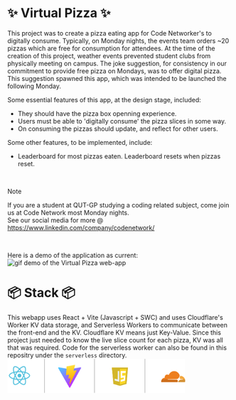 #  ✨ Virtual Pizza ✨
This project was to create a pizza eating app for Code Networker's to digitally consume.
Typically, on Monday nights, the events team orders ~20 pizzas which are free for consumption for attendees.
At the time of the creation of this project, weather events prevented student clubs from physically meeting on campus.
The joke suggestion, for consistency in our commitment to provide free pizza on Mondays, was to offer digital pizza.
This suggestion spawned this app, which was intended to be launched the following Monday.

<p></p>
Some essential features of this app, at the design stage, included:

- They should have the pizza box openning experience.
- Users must be able to 'digitally consume' the pizza slices in some way.
- On consuming the pizzas should update, and reflect for other users.

<p></p>
Some other features, to be implemented, include:

- Leaderboard for most pizzas eaten. Leaderboard resets when pizzas reset.

<br>

> [!NOTE]  
> If you are a student at QUT-GP studying a coding related subject, come join us at Code Network most Monday nights.  
> See our social media for more @ https://www.linkedin.com/company/codenetwork/

<br>

Here is a demo of the application as current:  
![gif demo of the Virtual Pizza web-app](images/v1-example.gif)


# 📦 Stack 📦
This webapp uses React + Vite (Javascript + SWC) and uses Cloudflare's Worker KV data storage, and Serverless Workers to communicate between the front-end and the KV.
Cloudflare KV means just Key-Value. Since this project just needed to know the live slice count for each pizza, KV was all that was required.
Code for the serverless worker can also be found in this repositry under the `serverless` directory.
<img src="images/frameworks-and-services-used.png" alt="Image of the stack used: React + Vite + Cloudflare" style="width:400px;"/>
